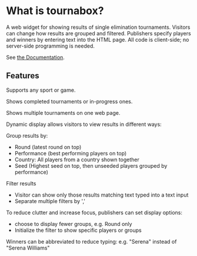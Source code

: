 
# What is tournabox?

A web widget for showing results of single elimination tournaments.
Visitors can change how results are grouped and filtered. Publishers
specify players and winners by entering text into the HTML page. All
code is client-side; no server-side programming is needed.

See [the Documentation](http://laheadle.github.io/docs-tournabox/stable).

## Features

Supports any sport or game.

Shows completed tournaments or in-progress ones.

Shows multiple tournaments on one web page.

Dynamic display allows visitors to view results in different ways:

Group results by:
 - Round (latest round on top)
 - Performance (best performing players on top)
 - Country: All players from a country shown together
 - Seed (Highest seed on top, then unseeded players grouped by performance)

Filter results
 - Visitor can show only those results matching text typed into a text input
 - Separate multiple filters by ','

To reduce clutter and increase focus, publishers can set display options:

 - choose to display fewer groups, e.g. Round only
 - Initialize the filter to show specific players or groups

Winners can be abbreviated to reduce typing: e.g. "Serena" instead of
"Serena Williams"

